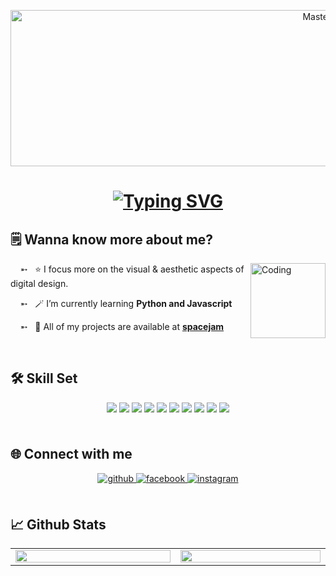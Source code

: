 <p align="center">
  <a href="https://juliaansh.io">
    <img width="1000" height=250" src="https://i.pinimg.com/originals/9b/7a/4e/9b7a4e570ecfa39436bc7d3bf00aadee.gif" alt="MasterHead">
  </a> 
</p>
<h1 align="center">
  <a href="https://git.io/typing-svg"><img src="https://readme-typing-svg.demolab.com?font=Fira+Code&weight=500&size=21&duration=5001&pause=1000&color=FFE1B6&center=true&vCenter=true&random=false&width=457&height=45&lines=%E0%AD%A7%E2%8B%86%EF%BD%A1+hi+there!+welcome+to+my+space.%CB%9A%E0%AD%A8;this+is+jam.%E2%98%81%EF%B8%8F;an+aspiring+web+designer.%E2%9C%A7%CB%96" alt="Typing SVG" /></a>
</h1>

## 🗒️ Wanna know more about me?

<img align="right" alt="Coding" width="120" src="https://i.pinimg.com/originals/8e/3d/b9/8e3db98c9f6569e71a1a4f998988d92d.gif">

&nbsp; &nbsp; ➵  &nbsp; ⭐ I focus more on the visual & aesthetic aspects of digital design.

&nbsp; &nbsp; ➵  &nbsp; 🪄 I’m currently learning **Python and Javascript**
  
&nbsp; &nbsp; ➵  &nbsp; 🧷 All of my projects are available at **[spacejam](https://juliaansh.github.io/AllProjects-AWD-FEUTECH/)**
    
<br>

## 🛠️ Skill Set
<div align="center">
<a>
<img src="https://img.shields.io/badge/C%2B%2B-00599C?style=for-the-badge&logo=c%2B%2B&logoColor=white" style="margin-bottom: 5px;" />
</a>
<a>
<img src="https://img.shields.io/badge/Python-3776AB?style=for-the-badge&logo=python&logoColor=white" style="margin-bottom: 5px;" />
</a>
<a>
<img src="https://img.shields.io/badge/Java-ED8B00?style=for-the-badge&logo=openjdk&logoColor=white" style="margin-bottom: 5px;" />
</a>
<a>
<img src="https://img.shields.io/badge/HTML5-E34F26?style=for-the-badge&logo=html5&logoColor=white" style="margin-bottom: 5px;" />
</a>
<a>
<img src="https://img.shields.io/badge/CSS3-1572B6?style=for-the-badge&logo=css3&logoColor=white" style="margin-bottom: 5px;" />
</a>
<a>
<img src="https://img.shields.io/badge/JavaScript-F7DF1E?style=for-the-badge&logo=javascript&logoColor=black" style="margin-bottom: 5px;" />
</a>
<a>
<img src="https://img.shields.io/badge/Adobe%20Illustrator-FF9A00?style=for-the-badge&logo=adobe%20illustrator&logoColor=white" style="margin-bottom: 5px;" />
</a>
<a>
<img src="https://img.shields.io/badge/Adobe%20Photoshop-31A8FF?style=for-the-badge&logo=Adobe%20Photoshop&logoColor=black" style="margin-bottom: 5px;" />
</a>
<a>
<img src="https://img.shields.io/badge/Canva-%2300C4CC.svg?&style=for-the-badge&logo=Canva&logoColor=white" style="margin-bottom: 5px;" />
</a>
<a>
<img src="https://img.shields.io/badge/Figma-F24E1E?style=for-the-badge&logo=figma&logoColor=white" style="margin-bottom: 5px;" />
</a>
</div>

<br>

## 🌐 Connect with me
<div align="center">
<a href="https://github.com/juliaansh" target="_blank">
<img src="https://img.shields.io/badge/github-%2324292e.svg?&style=for-the-badge&logo=github&logoColor=white" alt=github style="margin-bottom: 5px;" />
</a>
<a href="https://www.facebook.com/jlxmndz/" target="_blank">
<img src="https://img.shields.io/badge/facebook-%232E87FB.svg?&style=for-the-badge&logo=facebook&logoColor=white" alt=facebook style="margin-bottom: 5px;" />
</a>
<a href="https://www.instagram.com/jl.mndz/" target="_blank">
<img src="https://img.shields.io/badge/Instagram-E4405F?style=for-the-badge&logo=instagram&logoColor=white" alt=instagram style="margin-bottom: 5px;" />
</a>  
</div>  

<br>

## 📈 Github Stats  
<div align="center">
<table><tr><td valign="top" width="1000px">
<img src="https://github-readme-stats.vercel.app/api?username=juliaansh&show_icons=true&count_private=true&hide_border=true&title_color=CFC9B8&bg_color=2B2B2B" align="center" style="width: 100%" />
</td><td valign="top" width="900px">
<img src="https://github-readme-stats.vercel.app/api/top-langs/?username=juliaansh&hide_border=true&layout=compact&title_color=CFC9B8&bg_color=2B2B2B" align="center" style="width: 100%" />
</td></tr></table>  
<br />
</div>

